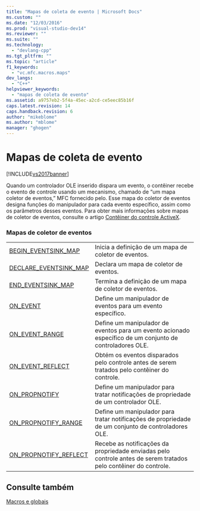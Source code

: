 ```yaml
---
title: "Mapas de coleta de evento | Microsoft Docs"
ms.custom: ""
ms.date: "12/03/2016"
ms.prod: "visual-studio-dev14"
ms.reviewer: ""
ms.suite: ""
ms.technology: 
  - "devlang-cpp"
ms.tgt_pltfrm: ""
ms.topic: "article"
f1_keywords: 
  - "vc.mfc.macros.maps"
dev_langs: 
  - "C++"
helpviewer_keywords: 
  - "mapas de coleta de evento"
ms.assetid: a9757eb2-5f4a-45ec-a2cd-ce5eec85b16f
caps.latest.revision: 14
caps.handback.revision: 6
author: "mikeblome"
ms.author: "mblome"
manager: "ghogen"
---
```

# Mapas de coleta de evento
[!INCLUDE[vs2017banner](../../assembler/inline/includes/vs2017banner.md)]

Quando um controlador OLE inserido dispara um evento, o contêiner recebe o evento de controle usando um mecanismo, chamado de “um mapa coletor de eventos,” MFC fornecido pelo.  Esse mapa do coletor de eventos designa funções do manipulador para cada evento específico, assim como os parâmetros desses eventos.  Para obter mais informações sobre mapas de coletor de eventos, consulte o artigo [Contêiner do controle ActiveX](../../mfc/activex-control-containers.md).  
  
### Mapas de coletor de eventos  
  
|||  
|-|-|  
|[BEGIN\_EVENTSINK\_MAP](../Topic/BEGIN_EVENTSINK_MAP.md)|Inicia a definição de um mapa de coletor de eventos.|  
|[DECLARE\_EVENTSINK\_MAP](../Topic/DECLARE_EVENTSINK_MAP.md)|Declara um mapa de coletor de eventos.|  
|[END\_EVENTSINK\_MAP](../Topic/END_EVENTSINK_MAP.md)|Termina a definição de um mapa de coletor de eventos.|  
|[ON\_EVENT](../Topic/ON_EVENT.md)|Define um manipulador de eventos para um evento específico.|  
|[ON\_EVENT\_RANGE](../Topic/ON_EVENT_RANGE.md)|Define um manipulador de eventos para um evento acionado específico de um conjunto de controladores OLE.|  
|[ON\_EVENT\_REFLECT](../Topic/ON_EVENT_REFLECT.md)|Obtém os eventos disparados pelo controle antes de serem tratados pelo contêiner do controle.|  
|[ON\_PROPNOTIFY](../Topic/ON_PROPNOTIFY.md)|Define um manipulador para tratar notificações de propriedade de um controlador OLE.|  
|[ON\_PROPNOTIFY\_RANGE](../Topic/ON_PROPNOTIFY_RANGE.md)|Define um manipulador para tratar notificações de propriedade de um conjunto de controladores OLE.|  
|[ON\_PROPNOTIFY\_REFLECT](../Topic/ON_PROPNOTIFY_REFLECT.md)|Recebe as notificações da propriedade enviadas pelo controle antes de serem tratados pelo contêiner do controle.|  
  
## Consulte também  
 [Macros e globais](../../mfc/reference/mfc-macros-and-globals.md)